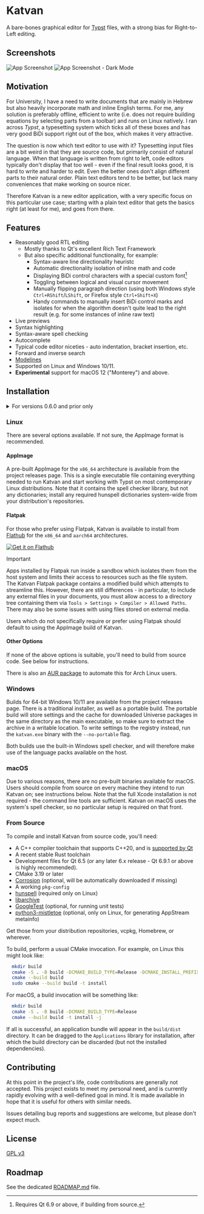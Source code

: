 # Katvan

A bare-bones graphical editor for [Typst](https://github.com/typst/typst) files, with a strong bias for Right-to-Left editing.

## Screenshots

![App Screenshot](https://katvan.app/assets/screenshot-main.png)
![App Screenshot - Dark Mode](https://katvan.app/assets/screenshot-main-dark.png)

## Motivation

For University, I have a need to write documents that are mainly in Hebrew but also heavily incorporate math and inline English terms. For me, any solution is preferably offline, efficient to write (i.e. does not require building equations by selecting parts from a toolbar) and runs on Linux natively. I ran across _Typst_, a typesetting system which ticks all of these boxes and has very good BiDi support right out of the box, which makes it very attractive.

The question is now which text editor to use with it? Typesetting input files are a bit weird in that they are source code, but primarily consist of natural language. When that language is written from right to left, code editors typically don't display that too well - even if the final result looks good, it is hard to write and harder to edit. Even the better ones don't align different parts to their natural order. Plain text editors tend to be better, but lack many conveniences that make working on source nicer.

Therefore Katvan is a new editor application, with a very specific focus on this particular use case; starting with a plain text editor that gets the basics right (at least for me), and goes from there.

## Features

- Reasonably good RTL editing
    - Mostly thanks to Qt's excellent Rich Text Framework
    - But also specific additional functionality, for example:
      - Syntax-aware line directionality heuristc
      - Automatic directionality isolation of inline math and code
      - Displaying BiDi control characters with a special custom font[^1]
      - Toggling between logical and visual cursor movement
      - Manually flipping paragraph direction (using both Windows style `Ctrl+RShift`/`LShift`, or Firefox style `Ctrl+Shift+X`)
      - Handy commands to manually insert BiDi control marks and isolates for when the algorithm doesn't quite lead to the right result (e.g. for some instances of inline raw text)
- Live previews
- Syntax highlighting
- Syntax-aware spell checking
- Autocomplete
- Typical code editor niceties - auto indentation, bracket insertion, etc.
- Forward and inverse search
- [Modelines](https://github.com/IgKh/katvan/wiki/Editor-Modelines)
- Supported on Linux and Windows 10/11.
- **Experimental** support for macOS 12 ("Monterey") and above.

## Installation

<details>

<summary>For versions 0.6.0 and prior only</summary>

In addition to Katvan itself, it is required to install the `typst` CLI and make it available via the system path or by placing it next to the `katvan` executable. Without it previews and PDF export will not work. [See here](https://github.com/typst/typst#installation) for details. _This is not required for the latest release_.

</details>

### Linux

There are several options available. If not sure, the AppImage format is recommended.

#### AppImage

A pre-built AppImage for the `x86_64` architecture is available from the project releases page. This is a single executable file containing everything needed to run Katvan and start working with Typst on most contemporary Linux distributions. Note that it contains the spell checker library, but not any dictionaries; install any required hunspell dictionaries system-wide from your distribution's repositories.

#### Flatpak

For those who prefer using Flatpak, Katvan is available to install from [Flathub](https://flathub.org/apps/app.katvan.Katvan) for the `x86_64` and `aarch64` architectures.

[![Get it on Flathub](https://flathub.org/api/badge?locale=en)](https://flathub.org/apps/app.katvan.Katvan)

> [!IMPORTANT]
> Apps installed by Flatpak run inside a sandbox which isolates them from the host system and limits their access to resources such as the file system. The Katvan Flatpak package contains a modified build which attempts to streamline this. However, there are still differences - in particular, to include any external files in your documents, you must allow access to a directory tree containing them via `Tools > Settings > Compiler > Allowed Paths`. There may also be some issues with using files stored on external media.
>
> Users which do not specifically require or prefer using Flatpak should default to using the AppImage build of Katvan.

#### Other Options

If none of the above options is suitable, you'll need to build from source code. See below for instructions.

There is also an [AUR package](https://aur.archlinux.org/packages/katvan) to automate this for Arch Linux users.

### Windows

Builds for 64-bit Windows 10/11 are available from the project releases page. There is a traditional installer, as well as a portable build. The portable build will store settings and the cache for downloaded Universe packages in the same directory as the main executable, so make sure to extract the archive in a writable location. To write settings to the registry instead, run the `katvan.exe` binary with the `--no-portable` flag.

Both builds use the built-in Windows spell checker, and will therefore make use of the language packs available on the host.

### macOS

Due to various reasons, there are no pre-built binaries available for macOS. Users should compile from source on every machine they intend to run Katvan on; see instructions below. Note that the full Xcode installation is not required - the command line tools are sufficient. Katvan on macOS uses the system's spell checker, so no particular setup is required on that front.

### From Source

To compile and install Katvan from source code, you'll need:
- A C++ compiler toolchain that supports C++20, and is [supported by Qt](https://doc.qt.io/qt-6/supported-platforms.html)
- A recent stable Rust toolchain
- Development files for Qt 6.5 (or any later 6.x release - Qt 6.9.1 or above is highly recommended).
- CMake 3.19 or later
- [Corrosion](https://github.com/corrosion-rs/corrosion) (optional, will be automatically downloaded if missing)
- A working `pkg-config`
- [hunspell](http://hunspell.github.io/) (required only on Linux)
- [libarchive](https://libarchive.org/)
- [GoogleTest](https://google.github.io/googletest/) (optional, for running unit tests)
- [python3-mistletoe](https://github.com/miyuchina/mistletoe) (optional, only on Linux, for generating AppStream metainfo)

Get those from your distribution repositories, vcpkg, Homebrew, or wherever.

To build, perform a usual CMake invocation. For example, on Linux this might look like:

```bash
  mkdir build
  cmake -S . -B build -DCMAKE_BUILD_TYPE=Release -DCMAKE_INSTALL_PREFIX=/usr/local
  cmake --build build
  sudo cmake --build build -t install
```

For macOS, a build invocation will be something like:

```bash
  mkdir build
  cmake -S . -B build -DCMAKE_BUILD_TYPE=Release
  cmake --build build -t install -j
```

If all is successful, an application bundle will appear in the `build/dist` directory. It can be dragged to the `Applications` library for installation, after which the build directory can be discarded (but not the installed dependencies).

## Contributing

At this point in the project's life, code contributions are generally not accepted. This project exists to meet my personal need, and is currently rapidly evolving with a well-defined goal in mind. It is made available in hope that it is useful for others with similar needs.

Issues detailing bug reports and suggestions are welcome, but please don't expect much.

## License

[GPL v3](https://choosealicense.com/licenses/gpl-3.0/)

## Roadmap

See the dedicated [ROADMAP.md](ROADMAP.md) file.

[^1]: Requires Qt 6.9 or above, if building from source.
